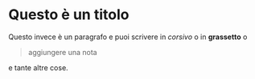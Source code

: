 # Questo è un titolo

Questo invece è un paragrafo e puoi scrivere in *corsivo* o in **grassetto** o

  > aggiungere una nota

e tante altre cose.
